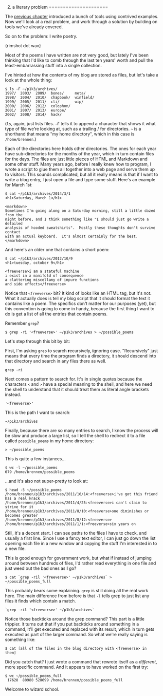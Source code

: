 2. a literary problem
=====================

The [previous chapter](../literary_environment) introduced a bunch of tools
using contrived examples.  Now we'll look at a real problem, and work through a
solution by building on tools we've already covered.

So on to the problem:  I write poetry.

{rimshot dot wav}

Most of the poems I have written are not very good, but lately I've been
thinking that I'd like to comb through the last ten years' worth and pull
the least-embarrassing stuff into a single collection.

I've hinted at how the contents of my blog are stored as files, but let's take
a look at the whole thing:

    $ ls -F ~/p1k3/archives/
    1997/  2003/  2009/  bones/     meta/
    1998/  2004/  2010/  chapbook/  winfield/
    1999/  2005/  2011/  cli/       wip/
    2000/  2006/  2012/  colophon/
    2001/  2007/  2013/  europe/
    2002/  2008/  2014/  hack/

(`ls`, again, just lists files.  `-F` tells it to append a character that shows
it what type of file we're looking at, such as a trailing / for directories.
`~` is a shorthand that means "my home directory", which in this case is
`/home/brennen`.)

Each of the directories here holds other directories.  The ones for each year
have sub-directories for the months of the year, which in turn contain files
for the days.  The files are just little pieces of HTML and Markdown and some
other stuff.  Many years ago, before I really knew how to program, I wrote a
script to glue them all together into a web page and serve them up to visitors.
This sounds complicated, but all it really means is that if I want to write a
blog entry, I just open a file and type some stuff.  Here's an example for
March 1st:

<!-- exec -->

    $ cat ~/p1k3/archives/2014/3/1
    <h1>Saturday, March 1</h1>
    
    <markdown>
    Sometimes I'm going along on a Saturday morning, still a little dazed from the
    night before, and I think something like "I should just go write a detailed
    analysis of hooded sweatshirts".  Mostly these thoughts don't survive contact
    with an actual keyboard.  It's almost certainly for the best.
    </markdown>

<!-- end -->

And here's an older one that contains a short poem:

<!-- exec -->

    $ cat ~/p1k3/archives/2012/10/9
    <h1>tuesday, october 9</h1>
    
    <freeverse>i am a stateful machine
    i exist in a manifold of consequence
    a clattering miscellany of impure functions
    and side effects</freeverse>

<!-- end -->

Notice that `<freeverse>` bit?  It kind of looks like an HTML tag, but it's
not.  What it actually does is tell my blog script that it should format the
text it contains like a poem.  The specifics don't matter for our purposes
(yet), but this convention is going to come in handy, because the first thing I
want to do is get a list of all the entries that contain poems.

Remember `grep`?

    $ grep -ri '<freeverse>' ~/p1k3/archives > ~/possible_poems

Let's step through this bit by bit:

First, I'm asking `grep` to search **r**ecursively, **i**gnoring case.
"Recursively" just means that every time the program finds a directory, it
should descend into that directory and search in any files there as well.

    grep -ri

Next comes a pattern to search for.  It's in single quotes because the
characters `<` and `>` have a special meaning to the shell, and here we need
the shell to understand that it should treat them as literal angle brackets
instead.

    '<freeverse>'

This is the path I want to search:

    ~/p1k3/archives

Finally, because there are so many entries to search, I know the process will
be slow and produce a large list, so I tell the shell to redirect it to a file
called `possible_poems` in my home directory:

    > ~/possible_poems

This is quite a few instances...

    $ wc -l ~/possible_poems
    679 /home/brennen/possible_poems

...and it's also not super-pretty to look at:

    $ head -5 ~/possible_poems
    /home/brennen/p1k3/archives/2011/10/14:<freeverse>i've got this friend has a real knack
    /home/brennen/p1k3/archives/2011/4/25:<freeverse>i can't claim to strive for it
    /home/brennen/p1k3/archives/2011/8/10:<freeverse>one diminishes or becomes greater
    /home/brennen/p1k3/archives/2011/8/12:<freeverse>
    /home/brennen/p1k3/archives/2011/1/1:<freeverse>six years on

Still, it's a decent start.  I can see paths to the files I have to check, and
usually a first line.  Since I use a fancy text editor, I can just go down the
list opening each file in a new window and copying the stuff I'm interested in
to a new file.

This is good enough for government work, but what if instead of jumping around
between hundreds of files, I'd rather read everything in one file and just weed
out the bad ones as I go?

    $ cat `grep -ril '<freeverse>' ~/p1k3/archives` > ~/possible_poems_full

This probably bears some explaining.  `grep` is still doing all the real work
here.  The main difference from before is that `-l` tells grep to just list any
files it finds which contain a match.

    `grep -ril '<freeverse>' ~/p1k3/archives`

Notice those backticks around the grep command?  This part is a little
trippier.  It turns out that if you put backticks around something in a
command, it'll get executed and replaced with its result, which in turn gets
executed as part of the larger command.  So what we're really saying is
something like:

    $ cat [all of the files in the blog directory with <freeverse> in them]

Did you catch that?  I just wrote a command that rewrote itself as a
_different_, more specific command.  And it appears to have worked on the
first try:

    $ wc ~/possible_poems_full
     17628  80980 528699 /home/brennen/possible_poems_full

Welcome to wizard school.
